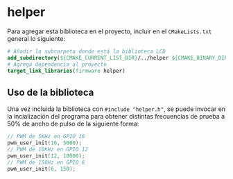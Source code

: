# helper

Para agregar esta biblioteca en el proyecto, incluir en el `CMakeLists.txt` general lo siguiente:

```cmake
# Añadir la subcarpeta donde está la biblioteca LCD
add_subdirectory(${CMAKE_CURRENT_LIST_DIR}/../helper ${CMAKE_BINARY_DIR}/helper)
# Agrega dependencia al proyecto
target_link_libraries(firmware helper)
```

## Uso de la biblioteca

Una vez incluida la biblioteca con `#include "helper.h"`, se puede invocar en la incialización del programa para obtener distintas frecuencias de prueba a 50% de ancho de pulso de la siguiente forma:

```c
// PWM de 5KHz en GPIO 16
pwm_user_init(16, 5000);
// PWM de 10KHz en GPIO 12
pwm_user_init(12, 10000);
// PWM de 150Hz en GPIO 6
pwm_user_init(6, 150);
```